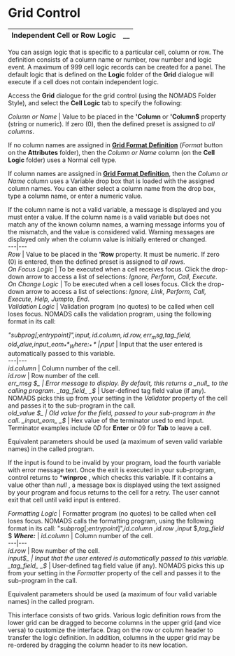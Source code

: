 # Grid Control 

**Independent Cell or Row Logic** |  **__**  
---|---  
  
You can assign logic that is specific to a particular cell, column or row. The definition consists of a column name or number, row number and logic event. A maximum of 999 cell logic records can be created for a panel. The default logic that is defined on the **Logic** folder of the **Grid** dialogue will execute if a cell does not contain independent logic.

Access the **Grid** dialogue for the grid control (using the NOMADS Folder Style), and select the **Cell Logic** tab to specify the following:

_Column or Name_ |  Value to be placed in the **'Column** or **'Column$** property (string or numeric). If zero (0), then the defined preset is assigned to _all columns_.  
  
If no column names are assigned in **[Grid Format Definition](Formatting%20a%20Grid.md)** (_Format_ button on the **Attributes** folder), then the _Column or Name_ column (on the **Cell Logic** folder) uses a Normal cell type.  
  
If column names are assigned in **[Grid Format Definition](Formatting%20a%20Grid.md)**, then the _Column or Name_ column uses a Variable drop box that is loaded with the assigned column names. You can either select a column name from the drop box, type a column name, or enter a numeric value.  
  
If the column name is not a valid variable, a message is displayed and you must enter a value. If the column name is a valid variable but does not match any of the known column names, a warning message informs you of the mismatch, and the value is considered valid. Warning messages are displayed only when the column value is initially entered or changed.  
---|---  
_Row_ |  Value to be placed in the **'Row** property. It must be numeric. If zero (0) is entered, then the defined preset is assigned to _all rows._  
_On Focus Logic_ |  To be executed when a cell receives focus. Click the drop-down arrow to access a list of selections: _Ignore, Perform, Call,_  _Execute_.  
_On Change Logic_ |  To be executed when a cell loses focus. Click the drop-down arrow to access a list of selections: _Ignore, Link, Perform, Call, Execute, Help, Jumpto, End_.  
_Validation Logic_ |  Validation program (no quotes) to be called when cell loses focus. NOMADS calls the validation program, using the following format in its call:  
  
_"subprog[;entrypoint]",input$,id.column,id.row,err_msg$,tag_field$,old_value$,input_eom$_ **_Where:_** |  _input$_ |  Input that the user entered is automatically passed to this variable.  
---|---  
_id.column_ |  Column number of the cell.  
_id.row_ |  Row number of the cell.  
_err_msg_ _$_ |  Error message to display. By default, this returns a _null_ to the calling program.  
_tag_field_ _$_ |  User-defined tag field value (if any). NOMADS picks this up from your setting in the _Validator_ property of the cell and passes it to the sub-program in the call.  
_old_value_ _$_ |  Old value for the field, passed to your sub-program in the call.  
_input_eom_ _$_ |  Hex value of the terminator used to end input. Terminator examples include $0D$ for **Enter** or $09$ for **Tab** to leave a cell.  
  
Equivalent parameters should be used (a maximum of seven valid variable names) in the called program.

If the input is found to be invalid by your program, load the fourth variable with error message text. Once the exit is executed in your sub-program, control returns to ***winproc** , which checks this variable. If it contains a value other than _null_ , a message box is displayed using the text assigned by your program and focus returns to the cell for a retry. The user cannot exit that cell until valid input is entered.  
  
_Formatting Logic_ |  Formatter program (no quotes) to be called when cell loses focus. NOMADS calls the formatting program, using the following format in its call: "_subprog_[;_entrypoint_]",_id_._column_ ,_id_._row_ ,_input_ $,_tag_field_ $ **_Where:_** |  _id.column_ |  Column number of the cell.  
---|---  
_id.row_ |  Row number of the cell.  
_input$_ |  Input that the user entered is automatically passed to this variable.  
_tag_field_ _$_ |  User-defined tag field value (if any). NOMADS picks this up from your setting in the _Formatter_ property of the cell and passes it to the sub-program in the call.  
  
Equivalent parameters should be used (a maximum of four valid variable names) in the called program.  
  
This interface consists of two grids. Various logic definition rows from the lower grid can be dragged to become columns in the upper grid (and vice versa) to customize the interface. Drag on the row or column header to transfer the logic definition. In addition, columns in the upper grid may be re-ordered by dragging the column header to its new location.
